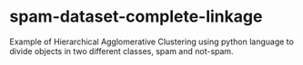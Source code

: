 # spam-dataset-complete-linkage
Example of Hierarchical Agglomerative Clustering using python language to divide objects in two different classes, spam and not-spam.
